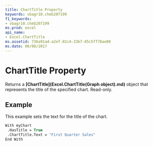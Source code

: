 ```yaml
---
title: ChartTitle Property
keywords: vbagr10.chm5207199
f1_keywords:
- vbagr10.chm5207199
ms.prod: excel
api_name:
- Excel.ChartTitle
ms.assetid: 736a91ad-a2ef-82c4-33b7-85c5ff78ae08
ms.date: 06/08/2017
---
```



# ChartTitle Property

Returns a  **[ChartTitle](Excel.ChartTitle(Graph object).md)** object that represents the title of the specified chart. Read-only.


## Example

This example sets the text for the title of the chart.


```vb
With myChart 
 .HasTitle = True 
 .ChartTitle.Text = "First Quarter Sales" 
End With
```


